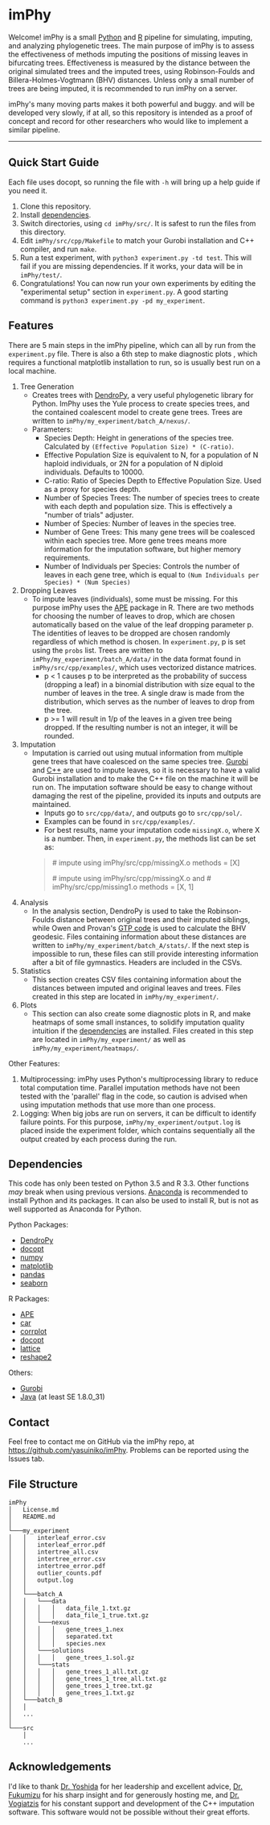 

imPhy
=

Welcome! imPhy is a small [Python][python] and [R][r] pipeline for simulating, imputing, and analyzing phylogenetic trees. The main purpose of imPhy is to assess the effectiveness of methods imputing the positions of missing leaves in bifurcating trees. Effectiveness is measured by the distance between the original simulated trees and the imputed trees, using Robinson-Foulds and Billera-Holmes-Vogtmann (BHV) distances. Unless only a small number of trees are being imputed, it is recommended to run imPhy on a server.

imPhy's many moving parts makes it both powerful and buggy. and will be developed very slowly, if at all, so this repository is intended as a proof of concept and record for other researchers who would like to implement a similar pipeline. 

---

Quick Start Guide
-
Each file uses docopt, so running the file with `-h` will bring up a help guide if you need it.
 1. Clone this repository. 
 2. Install [dependencies](#Dependencies).
 3. Switch directories, using `cd imPhy/src/`. It is safest to run the files from this directory.
 4. Edit `imPhy/src/cpp/Makefile` to match your Gurobi installation and C++ compiler, and run `make`.
 5. Run a test experiment, with `python3 experiment.py -td test`. This will fail if you are missing dependencies. If it works, your data will be in `imPhy/test/`.
 6. Congratulations! You can now run your own experiments by editing the "experimental setup" section in `experiment.py`. A good starting command is `python3 experiment.py -pd my_experiment`.


Features
-
There are 5 main steps in the imPhy pipeline, which can all by run from the `experiment.py` file. There is also  a 6th step to make diagnostic plots , which requires a functional matplotlib installation to run, so is usually best run on a local machine. 

1. Tree Generation
   - Creates trees with [DendroPy][dp], a very useful phylogenetic library for Python. ImPhy uses the Yule process to create species trees, and the contained coalescent model to create gene trees. Trees are written to `imPhy/my_experiment/batch_A/nexus/`.
   - Parameters:
	 - Species Depth: Height in generations of the species tree. Calculated by `(Effective Population Size) * (C-ratio)`.
	 - Effective Population Size is equivalent to N, for a population of N haploid individuals, or 2N for a population of N diploid individuals. Defaults to 10000.
	 - C-ratio: Ratio of Species Depth to Effective Population Size. Used as a proxy for species depth.
	 - Number of Species Trees: The number of species trees to create with each depth and population size. This is effectively a "number of trials" adjuster.
	 - Number of Species: Number of leaves in the species tree.
	 - Number of Gene Trees: This many gene trees will be coalesced within each species tree. More gene trees means more information for the imputation software, but higher memory requirements.
	 - Number of Individuals per Species: Controls the number of leaves in each gene tree, which is equal to `(Num Individuals per Species) * (Num Species)`
2. Dropping Leaves
   - To impute leaves (individuals), some must be missing. For this purpose imPhy uses the [APE][ape] package in R. There are two methods for choosing the number of leaves to drop, which are chosen automatically based on the value of the leaf dropping parameter p. The identities of leaves to be dropped are chosen randomly regardless of which method is chosen. In `experiment.py`, p is set using the `probs` list. Trees are written to `imPhy/my_experiment/batch_A/data/` in the data format found in `imPhy/src/cpp/examples/`, which uses vectorized distance matrices.
	 - p < 1 causes p to be interpreted as the probability of success (dropping a leaf) in a binomial distribution with size equal to the number of leaves in the tree. A single draw is made from the distribution, which serves as the number of leaves to drop from the tree.
	 - p >= 1 will result in 1/p of the leaves in a given tree being dropped. If the resulting number is not an integer, it will be rounded.
3. Imputation
   - Imputation is carried out using mutual information from multiple gene trees that have coalesced on the same species tree. [Gurobi][gurobi] and [C++][cpp] are used to impute leaves, so it is necessary to have a valid Gurobi installation and to make the C++ file on the machine it will be run on. The imputation software should be easy to change without damaging the rest of the pipeline, provided its inputs and outputs are maintained.
	 - Inputs go to `src/cpp/data/`, and outputs go to `src/cpp/sol/`.
	 - Examples can be found in `src/cpp/examples/`.
	 - For best results, name your imputation code `missingX.o`, where X is a number. Then, in `experiment.py`, the methods list can be set as:
	 >\# impute using imPhy/src/cpp/missingX.o
	 >methods = [X]
	 >
	 >\# impute using imPhy/src/cpp/missingX.o and 
	 > \# imPhy/src/cpp/missing1.o
	 >methods = [X, 1]
4. Analysis
   - In the analysis section, DendroPy is used to take the Robinson-Foulds distance between original trees and their imputed siblings, while Owen and Provan's [GTP code][gtp] is used to calculate the BHV geodesic. Files containing information about these distances are written to `imPhy/my_experiment/batch_A/stats/`. If the next step is impossible to run, these files can still provide interesting information after a bit of file gymnastics. Headers are included in the CSVs.
5. Statistics
   - This section creates CSV files containing information about the distances between imputed and original leaves and trees. Files created in this step are located in `imPhy/my_experiment/`.
6. Plots
   - This section can also create some diagnostic plots in R, and make heatmaps of some small instances, to solidify imputation quality intuition if the [dependencies](#Dependencies) are installed. Files created in this step are located in `imPhy/my_experiment/` as well as `imPhy/my_experiment/heatmaps/`.

Other Features:

1. Multiprocessing:
 imPhy uses Python's multiprocessing library to reduce total computation time. Parallel imputation methods have not been tested with the 'parallel' flag in the code, so caution is advised when using imputation methods that use more than one process.
2. Logging:
When big jobs are run on servers, it can be difficult to identify failure points. For this purpose, `imPhy/my_experiment/output.log` is placed inside the experiment folder, which contains sequentially all the output created by each process during the run.


Dependencies
-
This code has only been tested on Python 3.5 and R 3.3. Other functions *may* break when using previous versions. [Anaconda][conda] is recommended to install Python and its packages. It can also be used to install R, but is not as well supported as Anaconda for Python.

Python Packages:
 - [DendroPy][dp]
 - [docopt][docopt_py]
 - [numpy][np]
 - [matplotlib][plt]
 - [pandas][pd]
 - [seaborn][sns]

R Packages:
 - [APE][ape]
 - [car][car]
 - [corrplot][corrplot]
 - [docopt][docopt_r]
 - [lattice][lattice]
 - [reshape2][reshape2]

Others:
 - [Gurobi][gurobi]
 - [Java][java] (at least SE 1.8.0_31)

Contact
-
Feel free to contact me on GitHub via the imPhy repo, at https://github.com/yasuiniko/imPhy. Problems can be reported using the Issues tab. 

File Structure
-
```
imPhy
│   License.md
│   README.md
│
└───my_experiment
│   │   interleaf_error.csv
│   │   interleaf_error.pdf
│   │   intertree_all.csv
│   │   intertree_error.csv
│   │   intertree_error.pdf
│   │   outlier_counts.pdf
│   │   output.log
│   │
│   └───batch_A
│   │   └───data
│   │   │	│   data_file_1.txt.gz
│   │   │	│   data_file_1_true.txt.gz
│   │   └───nexus
│   │   │	│   gene_trees_1.nex
│   │   │	│   separated.txt
│   │   │	│   species.nex
│   │   └───solutions
│   │   │	│   gene_trees_1.sol.gz
│   │   └───stats
│   │   │	│   gene_trees_1_all.txt.gz
│   │   │	│   gene_trees_1_tree_all.txt.gz
│   │   │	│   gene_trees_1_tree.txt.gz
│   │   │	│   gene_trees_1.txt.gz
│   └───batch_B
│   │
│   ...
│   
└───src
    │
	...
```

Acknowledgements
-
I'd like to thank [Dr. Yoshida][yoshida] for her leadership and excellent advice, [Dr. Fukumizu][fukumizu] for his sharp insight and for generously hosting me, and [Dr. Vogiatzis][vogiatzis] for his constant support and development of the C++ imputation software. This software would not be possible without their great efforts.


  [ape]: https://cran.r-project.org/web/packages/ape/index.html "APE"
  [car]: https://cran.r-project.org/web/packages/car/index.html "car"
  [conda]: https://www.continuum.io/anaconda-overview "Anaconda"
  [corrplot]: https://cran.r-project.org/web/packages/corrplot/index.html "corrplot"
  [cpp]: https://isocpp.org/ "C++"
  [dp]: https://pythonhosted.org/DendroPy/ "DendroPy"
  [docopt_py]: http://docopt.org/ "docopt for Python"
  [docopt_r]: https://github.com/docopt/docopt.R "docopt for R"
  [fukumizu]: http://www.ism.ac.jp/~fukumizu/ "Dr. Kenji Fukumizu"
  [gtp]: http://comet.lehman.cuny.edu/owen/code.html "GTP"
  [gurobi]: http://www.gurobi.com/ "Gurobi"
  [java]: https://java.com/en/ "Java"
  [lattice]: https://cran.r-project.org/web/packages/lattice/index.html "lattice"
  [np]: http://www.numpy.org/ "numpy"
  [plt]: http://matplotlib.org/ "matplotlib"
  [pd]: http://pandas.pydata.org/ "pandas"
  [python]: https://www.python.org/ "python"
  [r]: https://www.r-project.org/ "r"
  [reshape2]: https://cran.r-project.org/web/packages/reshape2/index.html "reshape2"
  [sns]: https://stanford.edu/~mwaskom/software/seaborn/ "seaborn"
  [vogiatzis]: https://www.ndsu.edu/faculty/vogiatzi/ "Dr. Chrysafis Vogiatzis"
  [yoshida]: https://stat.as.uky.edu/users/rcama2 "Dr. Ruriko Yoshida"
